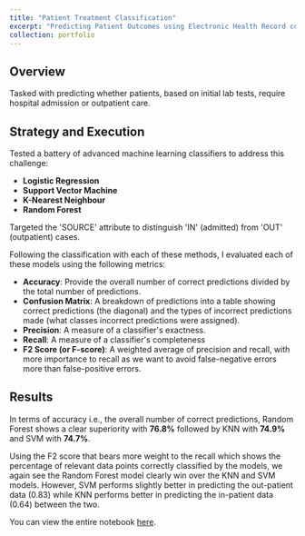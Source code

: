 ```yaml
---
title: "Patient Treatment Classification"
excerpt: "Predicting Patient Outcomes using Electronic Health Record collected from a private Hospital in Indonesia - Classification Task (Kaggle)<br/><img src='/images/EHC_classification.jpg'>"
collection: portfolio
---
```


## Overview

Tasked with predicting whether patients, based on initial lab tests, require hospital admission or outpatient care.

## Strategy and Execution

Tested a battery of advanced machine learning classifiers to address this challenge:

- **Logistic Regression**
- **Support Vector Machine**
- **K-Nearest Neighbour**
- **Random Forest**

Targeted the 'SOURCE' attribute to distinguish 'IN' (admitted) from 'OUT' (outpatient) cases.

Following the classification with each of these methods, I evaluated each of these models using the following metrics:

- **Accuracy**: Provide the overall number of correct predictions divided by the total number of predictions.
- **Confusion Matrix**: A breakdown of predictions into a table showing correct predictions (the diagonal) and the types of incorrect predictions made (what classes incorrect predictions were assigned).
- **Precision**: A measure of a classifier's exactness.
- **Recall**: A measure of a classifier's completeness
- **F2 Score (or F-score)**: A weighted average of precision and recall, with more importance to recall as we want to avoid false-negative errors more than false-positive errors.

## Results

In terms of accuracy i.e., the overall number of correct predictions, Random Forest shows a clear superiority with **76.8%** followed by KNN with **74.9%** and SVM with **74.7%**.

Using the F2 score that bears more weight to the recall which shows the percentage of relevant data points correctly classified by the models, we again see the Random Forest model clearly win over the KNN and SVM models. However, SVM performs slightly better in predicting the out-patient data (0.83) while KNN performs better in predicting the in-patient data (0.64) between the two.

You can view the entire notebook [here](https://www.kaggle.com/code/osbornepereira/ehc-classification).

